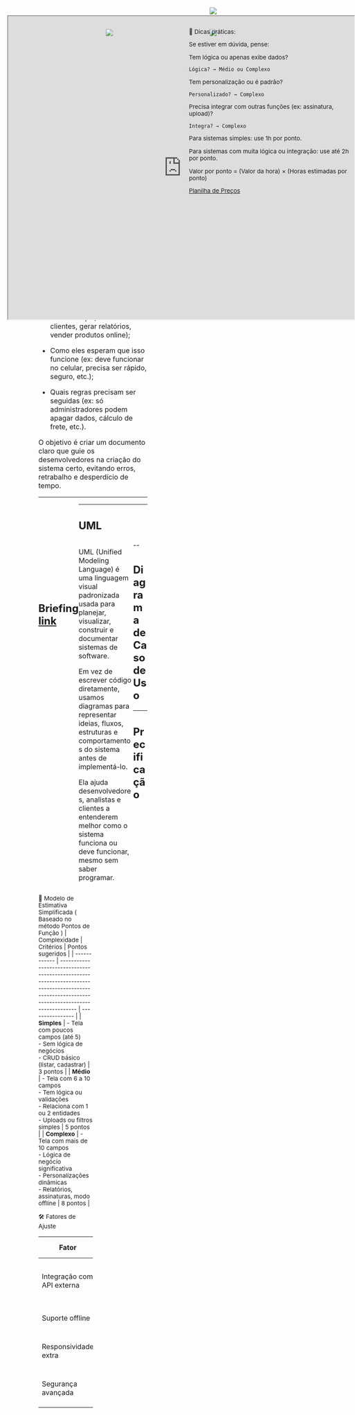 # ✅ <span style="color: #fff; "> Projeto EstéticApp</span>

<!-- .slide: data-background-image="https://www.florence.edu.br/blog/wp-content/uploads/2021/04/Florence-profissional-de-Estetica.jpg" data-background-opacity="1" data-background-size="cover" data-background-repeat="no-repeat" -->

---

## Você fez a sua divulgação <br> Um cliente entrou em contato...

<!-- .slide: data-background-image="imagens/fundos/fundo01.jpg" data-background-opacity="1" data-background-size="cover" data-background-repeat="no-repeat" -->

<span style="width: 60%; display: block;">

"Gostaríamos de solicitar um orçamento para a criação de um sistema para nossa clínica de estética..."

</span>

<span style="position: absolute; top: 2rem; right: 0; width: 35%;">

![](https://png.pngtree.com/png-clipart/20230510/original/pngtree-sms-icon-dialog-chat-new-message-gmail-email-png-image_9154865.png)

</span>
--

## Por onde você começa? Quanto Cobraria?

<!-- .slide: data-background-image="imagens/fundos/fundo01.jpg" data-background-opacity="1" data-background-size="cover" data-background-repeat="no-repeat" -->

- Levantamento de Requisitos (Briefing)  <!-- .element: class="fragment" -->
- Modelagem do sistema ( UML - diagramas ) <!-- .element: class="fragment" -->
- Orçamento <!-- .element: class="fragment" -->
- Contrato <!-- .element: class="fragment" -->
- Entrada <!-- .element: class="fragment" -->
- Desenvolvimento <!-- .element: class="fragment" -->
- Testes/Homologação <!-- .element: class="fragment" -->

<span style="position: absolute; width: 35%; top: 5rem; right: 0;">

![](https://portalhospitaisbrasil.com.br/wp-content/uploads/checklist.jpg)

</span>

--

## Levantameno de Requisitos

<!-- .slide: data-background-image="imagens/fundos/fundo01.jpg" data-background-opacity="1" data-background-size="cover" data-background-repeat="no-repeat" -->

<span style="font-size: 1rem; width: 50%; display: inline-block; margin-top: 0; float: left;">
É o processo de descobrir, entender e documentar tudo o que o sistema precisa fazer para atender às necessidades dos usuários e do negócio.

- O que eles querem que o sistema faça (ex: cadastrar clientes, gerar relatórios, vender produtos online);

- Como eles esperam que isso funcione (ex: deve funcionar no celular, precisa ser rápido, seguro, etc.);

- Quais regras precisam ser seguidas (ex: só administradores podem apagar dados, cálculo de frete, etc.).

O objetivo é criar um documento claro que guie os desenvolvedores na criação do sistema certo, evitando erros, retrabalho e desperdício de tempo.
</span>
<span style="position: absolute; width: 35%; top: 5rem; right: 0;">
![](https://www.mendoncadev.com.br/images/articles/levantamento-de-requisitos-a-base-de-um-software-bem-sucedido.png)
</span>

---
<span style="position: relative; float: left; margin-top: 12rem;" >

## Briefing <br> [link](https://docs.google.com/document/d/1LgUFeGdYu9DxBxyoPS-VqlqhthEhNGp_5VpvMtmWSFw/edit?usp=drive_link)

<!-- .slide: data-background-image="imagens/fundos/fundo01.jpg" data-background-opacity="1" data-background-size="cover" data-background-repeat="no-repeat" -->

</span>

<span style="position: absolute; top: 4rem; right: 0;" >
    <iframe src="https://drive.google.com/file/d/1LgUFeGdYu9DxBxyoPS-VqlqhthEhNGp_5VpvMtmWSFw/preview" 
        width="800" height="700" allow="autoplay"></iframe>
</span>

---
## UML

<span style="font-size: 1rem; width: 50%; display: inline-block; margin-top: 0; float: left;">

UML (Unified Modeling Language) é uma linguagem visual padronizada usada para planejar, visualizar, construir e documentar sistemas de software. 

Em vez de escrever código diretamente, usamos diagramas para representar ideias, fluxos, estruturas e comportamentos do sistema antes de implementá-lo.

Ela ajuda desenvolvedores, analistas e clientes a entenderem melhor como o sistema funciona ou deve funcionar, mesmo sem saber programar.

</span>

<span style="position: absolute; width: 35%; top: 5rem; right: 0;">

![](http://upload.wikimedia.org/wikipedia/commons/thumb/d/d5/UML_logo.svg/640px-UML_logo.svg.png)

</span>

--
## Diagrama de Caso de Uso

<span style="position: absolute; width: 60%; top: 5rem; right: 0;">

![](https://www.devmedia.com.br/arquivos/Artigos/23408/diagrama-caso-uso.png)

</span>

---

## Precificação

<span style="font-size: 1rem; width: 50%; display: inline-block; margin-top: 0; float: left; font-size: .86rem;">

🧮 Modelo de Estimativa Simplificada ( Baseado no método Pontos de Função )
| Complexidade | Critérios                                                                                                                                   | Pontos sugeridos |
| ------------ | ------------------------------------------------------------------------------------------------------------------------------------------- | ---------------- |
| **Simples**  | - Tela com poucos campos (até 5)<br>- Sem lógica de negócios<br>- CRUD básico (listar, cadastrar)                                           | 3 pontos         |
| **Médio**    | - Tela com 6 a 10 campos<br>- Tem lógica ou validações<br>- Relaciona com 1 ou 2 entidades<br>- Uploads ou filtros simples                  | 5 pontos         |
| **Complexo** | - Tela com mais de 10 campos<br>- Lógica de negócio significativa<br>- Personalizações dinâmicas<br>- Relatórios, assinaturas, modo offline | 8 pontos         |

🛠️ Fatores de Ajuste

| Fator                      | Impacto (%) | Quando aplicar                         |
| -------------------------- | ----------- | -------------------------------------- |
| Integração com API externa | +10 a 20%   | Se for integrar com sistemas terceiros |
| Suporte offline            | +15%        | Para PWA, IndexedDB, etc.              |
| Responsividade extra       | +10%        | Se envolver tablets, celulares e PC    |
| Segurança avançada         | +10%        | Ex: Criptografia, controle de acesso   |
</span>

<span style="position: absolute; width: 40%; top: 5rem; right: 0; font-size: 0.85rem;">

🧠 Dicas práticas:
    
Se estiver em dúvida, pense:

Tem lógica ou apenas exibe dados?

    Lógica? → Médio ou Complexo

Tem personalização ou é padrão?

    Personalizado? → Complexo

Precisa integrar com outras funções (ex: assinatura, upload)?

    Integra? → Complexo

Para sistemas simples: use 1h por ponto.

Para sistemas com muita lógica ou integração: use até 2h por ponto.

Valor por ponto = (Valor da hora) × (Horas estimadas por ponto)

[Planilha de Preços](https://docs.google.com/spreadsheets/d/19E__F9qoIvOXFIrDGJTBpDjYWBebUtsj/edit?usp=sharing&ouid=114030697287765904573&rtpof=true&sd=true)

</span>